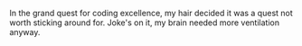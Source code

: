                                                                   
In the grand quest for coding excellence, my hair decided it was a quest not worth sticking around for. Joke's on it, my brain needed more ventilation anyway.

